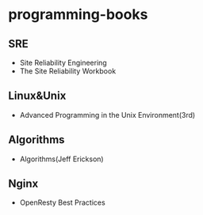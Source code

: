 # programming-books
## SRE
- Site Reliability Engineering
- The Site Reliability Workbook
## Linux&Unix
- Advanced Programming in the Unix Environment(3rd)
## Algorithms
- Algorithms(Jeff Erickson)
## Nginx
- OpenResty Best Practices
